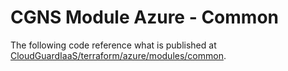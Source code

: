 # CGNS Module Azure - Common

The following code reference what is published at [CloudGuardIaaS/terraform/azure/modules/common](https://github.com/CheckPointSW/CloudGuardIaaS/tree/master/terraform/azure/modules/common).
